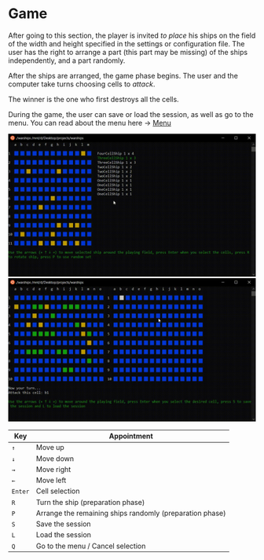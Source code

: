 # Game

After going to this section, the player is invited *to place* his ships on the field of the width and height specified in the settings or configuration file. The user has the right to arrange a part (this part may be missing) of the ships independently, and a part randomly.

After the ships are arranged, the game phase begins. The user and the computer take turns choosing cells to *attack*.

The winner is the one who first destroys all the cells. 

During the game, the user can save or load the session, as well as go to the menu. You can read about the menu here -> [Menu](menu.md)

<img src='https://github.com/Keberson/Warships/blob/project/docs/prepare.gif?raw=true'/>

<img src='https://github.com/Keberson/Warships/blob/project/docs/game.gif?raw=true'/>

|    Key  |                      Appointment                         |
| ------- | -------------------------------------------------------- |
|   `↑`   |                       Move up                            |
|   `↓`   |                      Move down                           |
|   `→`   |                      Move right                          |
|   `←`   |                      Move left                           |
| `Enter` |                   Cell selection                         |
|   `R`   |             Turn the ship (preparation phase)            |
|   `P`   | Arrange the remaining ships randomly (preparation phase) |
|   `S`   |                  Save the session                        |
|   `L`   |                  Load the session                        |
|   `Q`   |           Go to the menu / Cancel selection              |
